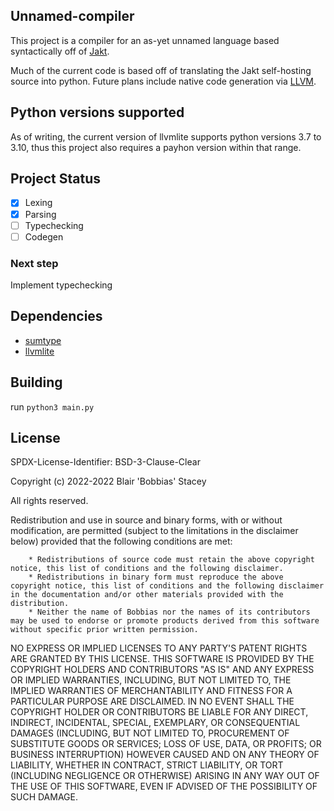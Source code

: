 ## Unnamed-compiler

This project is a compiler for an as-yet unnamed language based syntactically off of [Jakt](https://github.com/SerenityOS/jakt/).

Much of the current code is based off of translating the Jakt self-hosting source into python. Future plans include native code generation via [LLVM](https://llvm.org).

## Python versions supported

As of writing, the current version of llvmlite supports python versions 3.7 to 3.10, thus this project also requires a payhon version within that range.

## Project Status

- [x] Lexing
- [x] Parsing
- [ ] Typechecking
- [ ] Codegen

### Next step

Implement typechecking

## Dependencies

* [sumtype](https://github.com/lubieowoce/sumtype)
* [llvmlite](https://github.com/numba/llvmlite)

## Building

run `python3 main.py`

## License

SPDX-License-Identifier: BSD-3-Clause-Clear

Copyright (c) 2022-2022 Blair 'Bobbias' Stacey

All rights reserved.

Redistribution and use in source and binary forms, with or without modification, are permitted (subject to the limitations in the disclaimer below) provided that the following conditions are met:

        * Redistributions of source code must retain the above copyright notice, this list of conditions and the following disclaimer.
        * Redistributions in binary form must reproduce the above copyright notice, this list of conditions and the following disclaimer in the documentation and/or other materials provided with the distribution.
        * Neither the name of Bobbias nor the names of its contributors may be used to endorse or promote products derived from this software without specific prior written permission.

NO EXPRESS OR IMPLIED LICENSES TO ANY PARTY'S PATENT RIGHTS ARE GRANTED BY THIS LICENSE. THIS SOFTWARE IS PROVIDED BY THE COPYRIGHT HOLDERS AND CONTRIBUTORS "AS IS" AND ANY EXPRESS OR IMPLIED WARRANTIES, INCLUDING, BUT NOT LIMITED TO, THE IMPLIED WARRANTIES OF MERCHANTABILITY AND FITNESS FOR A PARTICULAR PURPOSE ARE DISCLAIMED. IN NO EVENT SHALL THE COPYRIGHT HOLDER OR CONTRIBUTORS BE LIABLE FOR ANY DIRECT, INDIRECT, INCIDENTAL, SPECIAL, EXEMPLARY, OR CONSEQUENTIAL DAMAGES (INCLUDING, BUT NOT LIMITED TO, PROCUREMENT OF SUBSTITUTE GOODS OR SERVICES; LOSS OF USE, DATA, OR PROFITS; OR BUSINESS INTERRUPTION) HOWEVER CAUSED AND ON ANY THEORY OF LIABILITY, WHETHER IN CONTRACT, STRICT LIABILITY, OR TORT (INCLUDING NEGLIGENCE OR OTHERWISE) ARISING IN ANY WAY OUT OF THE USE OF THIS SOFTWARE, EVEN IF ADVISED OF THE POSSIBILITY OF SUCH DAMAGE. 
